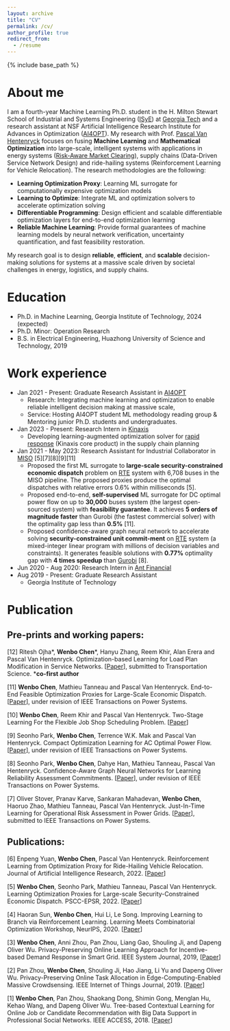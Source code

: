 ```yaml
---
layout: archive
title: "CV"
permalink: /cv/
author_profile: true
redirect_from:
  - /resume
---
```


{% include base_path %}

# About me
I am a fourth-year Machine Learning Ph.D. student in the H. Milton Stewart School of Industrial and Systems Engineering ([ISyE](https://www.isye.gatech.edu/)) at [Georgia Tech](https://www.gatech.edu/) and a research assistant at NSF Artificial Intelligence Research Institute for Advances in Optimization ([AI4OPT](https://www.ai4opt.org/)). My research with Prof. [Pascal Van Hentenryck](https://sites.gatech.edu/pascal-van-hentenryck/) focuses on fusing **Machine Learning** and **Mathematical Optimization** into large-scale, intelligent systems with applications in energy systems ([Risk-Aware Market Clearing](https://ramc.isye.gatech.edu/)), supply chains (Data-Driven Service Network Design) and ride-hailing systems (Reinforcement Learning for Vehicle Relocation). The research methodologies are the following:
* **Learning Optimization Proxy**: Learning ML surrogate for computationally expensive optimization models
* **Learning to Optimize**: Integrate ML and optimization solvers to accelerate optimization solving
* **Differentiable Programming**: Design efficient and scalable differentiable optimization layers for end-to-end optimization learning
* **Reliable Machine Learning**: Provide formal guarantees of machine learning models by neural network verification, uncertainty quantification, and fast feasibility restoration.

My research goal is to design **reliable**, **efficient**, and **scalable** decision-making solutions for systems at a massive scale driven by societal challenges in energy, logistics, and supply chains.

# Education
* Ph.D. in Machine Learning, Georgia Institute of Technology, 2024 (expected)
* Ph.D. Minor: Operation Research
* B.S. in Electrical Engineering, Huazhong University of Science and Technology, 2019

# Work experience
* Jan 2021 - Present: Graduate Research Assistant in [AI4OPT](https://www.ai4opt.org/)
  * Research: Integrating machine learning and optimization to enable reliable intelligent decision making at massive scale,
  * Service: Hosting AI4OPT student ML methodology reading group & Mentoring junior Ph.D. students and undergraduates.
* Jan 2023 - Present: Research Intern in [Kinaxis](https://www.kinaxis.com/en)
  * Developing learning-augmented optimization solver for [rapid response](https://www.kinaxis.com/en/solutions/platform?utm_source=google&utm_medium=ppc&utm_campaign=7015Y000003sEekQAE&utm_term=131899310774&utm_content=project-authority&gclid=EAIaIQobChMIkvuv0PLw_QIVkgKtBh1rMgeyEAAYASAAEgJF5_D_BwE) (Kinaxis core product) in the supply chain planning
* Jan 2021 - May 2023: Research Assistant for Industrial Collaborator in [MISO](https://www.misoenergy.org/) [5][7][8][9][11]
  * Proposed the first ML surrogate to **large-scale security-constrained economic dispatch** problem on [RTE](https://www.rte-france.com/) system with 6,708 buses in the MISO pipeline. The proposed proxies produce the optimal dispatches with relative errors 0.6% within milliseconds [5].
  * Proposed end-to-end, **self-supervised** ML surrogate for DC optimal power flow on up to **30,000** buses system (the largest open-sourced system) with **feasibility guarantee**. It achieves **5 orders of magnitude faster** than Gurobi (the fastest commercial solver) with the optimality gap less than **0.5%** [11].
  * Proposed confidence-aware graph neural network to accelerate solving **security-constrained unit commit-ment** on [RTE](https://www.rte-france.com/) system (a mixed-integer linear program with millions of decision variables and constraints). It generates feasible solutions with **0.77%** optimality gap with **4 times speedup** than [Gurobi](https://www.gurobi.com/) [8].
* Jun 2020 - Aug 2020: Research Intern in [Ant Financial](https://www.antgroup.com/en/)
* Aug 2019 - Present: Graduate Research Assistant
  * Georgia Institute of Technology
  
# Publication
## Pre-prints and working papers:
[12] Ritesh Ojha*, **Wenbo Chen***, Hanyu Zhang, Reem Khir, Alan Erera and Pascal Van Hentenryck. Optimization-based Learning for Load Plan Modification in Service Networks. [[Paper](https://arxiv.org/pdf/2307.04050.pdf)], submitted to Transportation Science.
***co-first author**

[11] **Wenbo Chen**, Mathieu Tanneau and Pascal Van Hentenryck. End-to-End Feasible Optimization Proxies for Large-Scale Economic Dispatch. [[Paper](https://arxiv.org/abs/2304.11726)], under revision of IEEE Transactions on Power Systems.

[10] **Wenbo Chen**, Reem Khir and Pascal Van Hentenryck. Two-Stage Learning For the Flexible Job Shop Scheduling Problem.
[[Paper](https://arxiv.org/abs/2301.09703)]

[9] Seonho Park, **Wenbo Chen**, Terrence W.K. Mak and Pascal Van Hentenryck. Compact Optimization Learning for AC Optimal Power Flow. 
[[Paper](https://arxiv.org/pdf/2301.08840.pdf)], under revision of IEEE Transactions on Power Systems.

[8] Seonho Park, **Wenbo Chen**, Dahye Han, Mathieu Tanneau, Pascal Van Hentenryck. Confidence-Aware Graph Neural Networks for Learning Reliability Assessment Commitments. 
[[Paper](https://arxiv.org/pdf/2211.15755.pdf)], under revision of IEEE Transactions on Power Systems.

[7] Oliver Stover, Pranav Karve, Sankaran Mahadevan, **Wenbo Chen**, Haoruo Zhao, Mathieu Tanneau, Pascal Van Hentenryck. Just-In-Time Learning for Operational Risk Assessment in Power Grids. 
[[Paper](https://arxiv.org/pdf/2209.12762.pdf)], submitted to IEEE Transactions on Power Systems.

## Publications:

[6] Enpeng Yuan, **Wenbo Chen**, Pascal Van Hentenryck. Reinforcement Learning from Optimization Proxy for Ride-Hailing Vehicle Relocation. Journal of Artificial Intelligence Research, 2022. [[Paper](https://www.jair.org/index.php/jair/article/view/13794)]

[5] **Wenbo Chen**, Seonho Park, Mathieu Tanneau, Pascal Van Hentenryck. Learning Optimization Proxies for Large-scale Security-Constrained Economic Dispatch. PSCC-EPSR, 2022. [[Paper](https://www.sciencedirect.com/science/article/pii/S0378779622006629)]

[4] Haoran Sun, **Wenbo Chen**, Hui Li, Le Song. Improving Learning to Branch via Reinforcement Learning. Learning Meets Combinatorial Optimization Workshop, NeurIPS, 2020. 
[[Paper](https://openreview.net/pdf?id=z4D7-PTxTb)]

[3] **Wenbo Chen**, Anni Zhou, Pan Zhou, Liang Gao, Shouling Ji, and Dapeng Oliver Wu.  Privacy-Preserving Online Learning Approach for Incentive-based Demand Response in Smart Grid. IEEE System Journal, 2019, [[Paper](https://ieeexplore.ieee.org/stamp/stamp.jsp?tp=&arnumber=8642292&tag=1)]

[2] Pan Zhou, **Wenbo Chen**, Shouling Ji, Hao Jiang, Li Yu and Dapeng Oliver Wu. Privacy-Preserving Online Task Allocation in Edge-Computing-Enabled Massive Crowdsensing. IEEE Internet of Things Journal, 2019. [[Paper](https://ieeexplore.ieee.org/stamp/stamp.jsp?tp=&arnumber=8662620)]

[1] **Wenbo Chen**, Pan Zhou, Shaokang Dong, Shimin Gong, Menglan Hu, Kehao Wang, and Dapeng Oliver
Wu. Tree-based Contextual Learning for Online Job or Candidate Recommendation with Big Data Support
in Professional Social Networks. IEEE ACCESS, 2018. [[Paper](https://ieeexplore.ieee.org/stamp/stamp.jsp?tp=&arnumber=8552383)]

<!-- Teaching
======
  <ul>{% for post in site.teaching %}
    {% include archive-single-cv.html %}
  {% endfor %}</ul> -->
  
<!-- Service and leadership
======
* Currently signed in to 43 different slack teams -->

<script type='text/javascript' id='clustrmaps' src='//cdn.clustrmaps.com/map_v2.js?cl=ffffff&w=450&t=tt&d=egpxRs9v7VzCUiiWU5X_DY0KyHy0rYIzCgDf9wHE8e8'></script>
